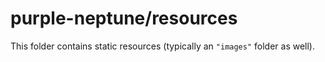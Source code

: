 # purple-neptune/resources

This folder contains static resources (typically an `"images"` folder as well).
